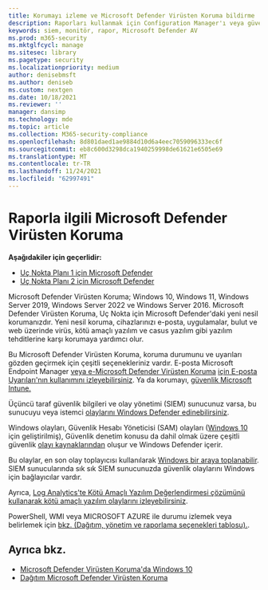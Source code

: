 ```yaml
---
title: Korumayı izleme ve Microsoft Defender Virüsten Koruma bildirme
description: Raporları kullanmak için Configuration Manager'ı veya güvenlik bilgileri ve olay yönetimi (SIEM) araçlarını kullanın ve Microsoft Defender AV'yi PowerShell ve WMI ile takip edin.
keywords: siem, monitör, rapor, Microsoft Defender AV
ms.prod: m365-security
ms.mktglfcycl: manage
ms.sitesec: library
ms.pagetype: security
ms.localizationpriority: medium
author: denisebmsft
ms.author: deniseb
ms.custom: nextgen
ms.date: 10/18/2021
ms.reviewer: ''
manager: dansimp
ms.technology: mde
ms.topic: article
ms.collection: M365-security-compliance
ms.openlocfilehash: 8d801daed1ae9884d10d6a4eec7059096333ec6f
ms.sourcegitcommit: eb8c600d3298dca1940259998de61621e6505e69
ms.translationtype: MT
ms.contentlocale: tr-TR
ms.lasthandoff: 11/24/2021
ms.locfileid: "62997491"
---
```

# <a name="report-on-microsoft-defender-antivirus"></a>Raporla ilgili Microsoft Defender Virüsten Koruma

**Aşağıdakiler için geçerlidir:**
- [Uç Nokta Planı 1 için Microsoft Defender](https://go.microsoft.com/fwlink/p/?linkid=2154037)
- [Uç Nokta Planı 2 için Microsoft Defender](https://go.microsoft.com/fwlink/p/?linkid=2154037)

Microsoft Defender Virüsten Koruma; Windows 10, Windows 11, Windows Server 2019, Windows Server 2022 ve Windows Server 2016. Microsoft Defender Virüsten Koruma, Uç Nokta için Microsoft Defender'daki yeni nesil korumanızdır. Yeni nesil koruma, cihazlarınızı e-posta, uygulamalar, bulut ve web üzerinde virüs, kötü amaçlı yazılım ve casus yazılım gibi yazılım tehditlerine karşı korumaya yardımcı olur.

Bu Microsoft Defender Virüsten Koruma, koruma durumunu ve uyarıları gözden geçirmek için çeşitli seçenekleriniz vardır. E-posta Microsoft Endpoint Manager [veya e-Microsoft Defender Virüsten Koruma](/configmgr/protect/deploy-use/monitor-endpoint-protection) [için E-posta Uyarıları'nın kullanımını izleyebilirsiniz](/configmgr/protect/deploy-use/endpoint-configure-alerts). Ya da korumayı, [güvenlik Microsoft Intune.](/intune/introduction-intune)

Üçüncü taraf güvenlik bilgileri ve olay yönetimi (SIEM) sunucunuz varsa, bu sunucuyu veya istemci [olaylarını Windows Defender edinebilirsiniz](/windows/win32/events/windows-events).

Windows olayları, Güvenlik Hesabı Yöneticisi (SAM) olayları ([Windows 10](/windows/whats-new/whats-new-windows-10-version-1507-and-1511) için geliştirilmiş), Güvenlik denetim konusu da dahil olmak üzere çeşitli güvenlik [olayı kaynaklarından](troubleshoot-microsoft-defender-antivirus.md) oluşur ve Windows Defender [](/windows/device-security/auditing/security-auditing-overview) içerir.

Bu olaylar, en son olay toplayıcısı kullanılarak [Windows bir araya toplanabilir](/windows/win32/wec/windows-event-collector). SIEM sunucularında sık sık SIEM sunucunuzda güvenlik olaylarını Windows için bağlayıcılar vardır.

Ayrıca, [Log Analytics'te Kötü Amaçlı Yazılım Değerlendirmesi çözümünü kullanarak kötü amaçlı yazılım olaylarını izleyebilirsiniz](/azure/log-analytics/log-analytics-malware).

PowerShell, WMI veya MICROSOFT AZURE ile durumu izlemek veya belirlemek için [bkz. (Dağıtım, yönetim ve raporlama seçenekleri tablosu).](deploy-manage-report-microsoft-defender-antivirus.md#ref2).

## <a name="see-also"></a>Ayrıca bkz.

- [Microsoft Defender Virüsten Koruma'da Windows 10](microsoft-defender-antivirus-in-windows-10.md)
- [Dağıtım Microsoft Defender Virüsten Koruma](deploy-manage-report-microsoft-defender-antivirus.md)
